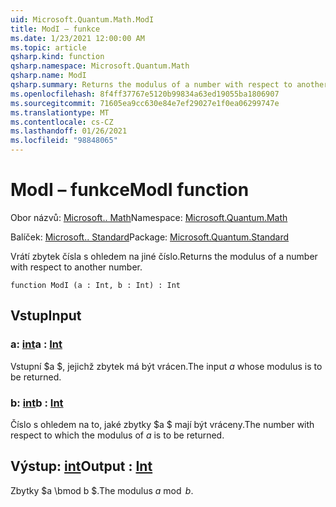 ```yaml
---
uid: Microsoft.Quantum.Math.ModI
title: ModI – funkce
ms.date: 1/23/2021 12:00:00 AM
ms.topic: article
qsharp.kind: function
qsharp.namespace: Microsoft.Quantum.Math
qsharp.name: ModI
qsharp.summary: Returns the modulus of a number with respect to another number.
ms.openlocfilehash: 8f4ff37767e5120b99834a63ed19055ba1806907
ms.sourcegitcommit: 71605ea9cc630e84e7ef29027e1f0ea06299747e
ms.translationtype: MT
ms.contentlocale: cs-CZ
ms.lasthandoff: 01/26/2021
ms.locfileid: "98848065"
---
```

# <a name="modi-function"></a><span data-ttu-id="2af78-102">ModI – funkce</span><span class="sxs-lookup"><span data-stu-id="2af78-102">ModI function</span></span>

<span data-ttu-id="2af78-103">Obor názvů: [Microsoft.. Math](xref:Microsoft.Quantum.Math)</span><span class="sxs-lookup"><span data-stu-id="2af78-103">Namespace: [Microsoft.Quantum.Math](xref:Microsoft.Quantum.Math)</span></span>

<span data-ttu-id="2af78-104">Balíček: [Microsoft.. Standard](https://nuget.org/packages/Microsoft.Quantum.Standard)</span><span class="sxs-lookup"><span data-stu-id="2af78-104">Package: [Microsoft.Quantum.Standard](https://nuget.org/packages/Microsoft.Quantum.Standard)</span></span>


<span data-ttu-id="2af78-105">Vrátí zbytek čísla s ohledem na jiné číslo.</span><span class="sxs-lookup"><span data-stu-id="2af78-105">Returns the modulus of a number with respect to another number.</span></span>

```qsharp
function ModI (a : Int, b : Int) : Int
```


## <a name="input"></a><span data-ttu-id="2af78-106">Vstup</span><span class="sxs-lookup"><span data-stu-id="2af78-106">Input</span></span>

### <a name="a--int"></a><span data-ttu-id="2af78-107">a: [int](xref:microsoft.quantum.lang-ref.int)</span><span class="sxs-lookup"><span data-stu-id="2af78-107">a : [Int](xref:microsoft.quantum.lang-ref.int)</span></span>

<span data-ttu-id="2af78-108">Vstupní $a $, jejichž zbytek má být vrácen.</span><span class="sxs-lookup"><span data-stu-id="2af78-108">The input $a$ whose modulus is to be returned.</span></span>


### <a name="b--int"></a><span data-ttu-id="2af78-109">b: [int](xref:microsoft.quantum.lang-ref.int)</span><span class="sxs-lookup"><span data-stu-id="2af78-109">b : [Int](xref:microsoft.quantum.lang-ref.int)</span></span>

<span data-ttu-id="2af78-110">Číslo s ohledem na to, jaké zbytky $a $ mají být vráceny.</span><span class="sxs-lookup"><span data-stu-id="2af78-110">The number with respect to which the modulus of $a$ is to be returned.</span></span>



## <a name="output--int"></a><span data-ttu-id="2af78-111">Výstup: [int](xref:microsoft.quantum.lang-ref.int)</span><span class="sxs-lookup"><span data-stu-id="2af78-111">Output : [Int](xref:microsoft.quantum.lang-ref.int)</span></span>

<span data-ttu-id="2af78-112">Zbytky $a \bmod b $.</span><span class="sxs-lookup"><span data-stu-id="2af78-112">The modulus $a \bmod b$.</span></span>